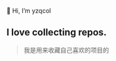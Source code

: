  👋 Hi, I’m yzqcol
 


## I love collecting repos.
> 我是用来收藏自己喜欢的项目的

<!---
hanyunxilover/hanyunxilover is a ✨ special ✨ repository because its `README.md` (this file) appears on your GitHub profile.
You can click the Preview link to take a look at your changes.
--->
